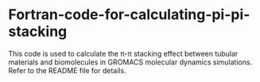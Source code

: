 # Fortran-code-for-calculating-pi-pi-stacking
This code is used to calculate the π-π stacking effect between tubular materials and biomolecules in GROMACS molecular dynamics simulations. Refer to the README file for details.
